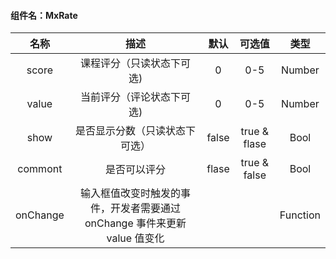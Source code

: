 #### 组件名：MxRate
**名称** | **描述** | **默认** |**可选值** | **类型** 
:--:|:--:|:--:|:--:|:--:
score|课程评分（只读状态下可选)|0|0-5|Number
value|当前评分（评论状态下可选)|0|0-5|Number
show|是否显示分数（只读状态下可选）| false | true & flase |Bool
commont|是否可以评分| flase | true & false | Bool
onChange|输入框值改变时触发的事件，开发者需要通过 onChange 事件来更新 value 值变化|||Function
